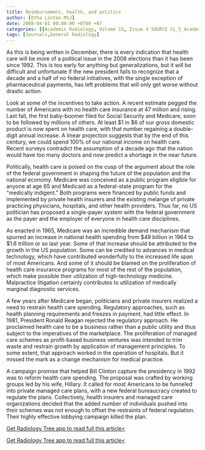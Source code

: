 ```yaml
---
title: Reimbursement, health, and politics
author: [Otha Linton MSJ]
date: 2008-04-01 00:00:00 +0700 +07
categories: [{Academic Radiology, Volume 15, Issue 4 SOURCE CL_S_AcademicRadiologyVolume15Issue4 1}]
tags: [Journals,General Radiology]
---
```

As this is being written in December, there is every indication that health care will be more of a political issue in the 2008 elections than it has been since 1992. This is too early for anything but generalizations, but it will be difficult and unfortunate if the new president fails to recognize that a decade and a half of no federal initiatives, with the single exception of pharmaceutical payments, has left problems that will only get worse without drastic action.

Look at some of the incentives to take action. A recent estimate pegged the number of Americans with no health care insurance at 47 million and rising. Last fall, the first baby-boomer filed for Social Security and Medicare, soon to be followed by millions of others. At least $1 in $6 of our gross domestic product is now spent on health care, with that number regaining a double-digit annual increase. A linear projection suggests that by the end of this century, we could spend 100% of our national income on health care. Recent surveys contradict the assumption of a decade ago that the nation would have too many doctors and now predict a shortage in the near future.

Politically, health care is poised on the cusp of the argument about the role of the federal government in shaping the future of the population and the national economy. Medicare was conceived as a public program eligible for anyone at age 65 and Medicaid as a federal-state program for the “medically indigent.” Both programs were financed by public funds and implemented by private health insurers and the existing melange of private practicing physicians, hospitals, and other health providers. Thus far, no US politician has proposed a single-payer system with the federal government as the payer and the employer of everyone in health care disciplines.

As enacted in 1965, Medicare was an incredible demand mechanism that spurred an increase in national health spending from $49 billion in 1964 to $1.6 trillion or so last year. Some of that increase should be attributed to the growth in the US population. Some can be credited to advances in medical technology, which have contributed wonderfully to the increased life span of most Americans. And some of it should be blamed on the proliferation of health care insurance programs for most of the rest of the population, which make possible their utilization of high-technology medicine. Malpractice litigation certainly contributes to utilization of medically marginal diagnostic services.

A few years after Medicare began, politicians and private insurers realized a need to restrain health care spending. Regulatory approaches, such as health planning requirements and freezes in payment, had little effect. In 1981, President Ronald Reagan rejected the regulatory approach. He proclaimed health care to be a business rather than a public utility and thus subject to the imperatives of the marketplace. The proliferation of managed care schemes as profit-based business ventures was intended to trim waste and restrain growth by application of management principles. To some extent, that approach worked in the operation of hospitals. But it missed the mark as a change mechanism for medical practice.

A campaign promise that helped Bill Clinton capture the presidency in 1992 was to reform health care spending. The proposal was crafted by working groups led by his wife, Hillary. It called for most Americans to be funneled into private managed care plans, with a new federal bureaucracy created to regulate the plans. Collectively, health insurers and managed care organizations decided that the added number of individuals pushed into their schemes was not enough to offset the restraints of federal regulation. Their highly effective lobbying campaign killed the plan.

[Get Radiology Tree app to read full this article<](https://clinicalpub.com/app)

[Get Radiology Tree app to read full this article<](https://clinicalpub.com/app)